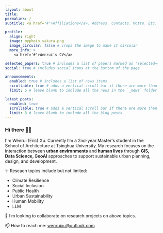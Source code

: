 ```yaml
---
layout: about
title:
permalink: /
subtitle: <a href='#'>Affiliations</a>. Address. Contacts. Motto. Etc.

profile:
  align: right
  image: myphoto_sakura.png
  image_circular: false # crops the image to make it circular
  more_info: >
    <a href='#'>Wenrui's CV</a>

selected_papers: true # includes a list of papers marked as "selected={true}"
social: true # includes social icons at the bottom of the page

announcements:
  enabled: true # includes a list of news items
  scrollable: true # adds a vertical scroll bar if there are more than 3 news items
  limit: 5 # leave blank to include all the news in the `_news` folder

latest_posts:
  enabled: true
  scrollable: true # adds a vertical scroll bar if there are more than 3 new posts items
  limit: 3 # leave blank to include all the blog posts
---
```


### Hi there 👋🦁
I'm Wenrui (Eric) Xu. Currently I’m a 2nd-year Master's student in the School of Architecture at Tsinghua University.
My research focuses on the interaction between **urban environments** and **human lives** through **GIS, Data Science, GeoAI** approaches to support sustainable urban planning, design, and development.

✨ Reseach topics include but not limited:
- Climate Resilience
- Social Inclusion
- Public Health
- Urban Sustainability
- Human Mobility
- LLM

👯 I’m looking to collaborate on research projects on above topics.

📫 How to reach me: wenruixu@outlook.com